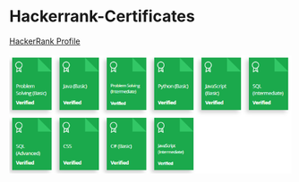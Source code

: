 # Hackerrank-Certificates
<a href="https://www.hackerrank.com/tambolisaklait20?hr_r=1">HackerRank Profile<a><br><br>
<img src="assets/Certificates/overall.png">
